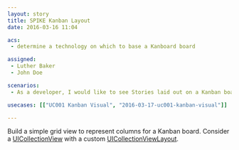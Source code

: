 ```yaml
---
layout: story
title: SPIKE Kanban Layout
date: 2016-03-16 11:04

acs:
 - determine a technology on which to base a Kanboard board

assigned:
 - Luther Baker
 - John Doe

scenarios:
 - As a developer, I would like to see Stories laid out on a Kanban board to help determine if the selected technology will scale and work in general for the application.

usecases: [["UC001 Kanban Visual", "2016-03-17-uc001-kanban-visual"]]

---
```


Build a simple grid view to represent columns for a Kanban board. Consider a [UICollectionView](https://developer.apple.com/library/ios/documentation/UIKit/Reference/UICollectionView_class/) with a custom [UICollectionViewLayout](https://developer.apple.com/library/ios/documentation/UIKit/Reference/UICollectionViewLayout_class/).

